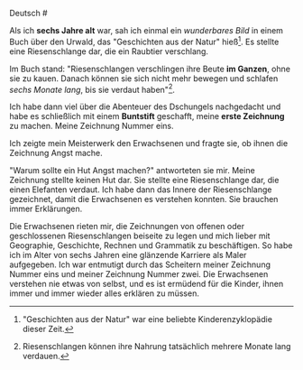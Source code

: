 Deutsch  #

Als ich **sechs Jahre alt** war, sah ich einmal ein *wunderbares Bild* in einem Buch über den Urwald, das "Geschichten aus der Natur" hieß[^7]. Es stellte eine Riesenschlange dar, die ein Raubtier verschlang.

Im Buch stand: "Riesenschlangen verschlingen ihre Beute **im Ganzen**, ohne sie zu kauen. Danach können sie sich nicht mehr bewegen und schlafen *sechs Monate lang*, bis sie verdaut haben"[^8].

Ich habe dann viel über die Abenteuer des Dschungels nachgedacht und habe es schließlich mit einem **Buntstift** geschafft, meine **erste Zeichnung** zu machen. Meine Zeichnung Nummer eins.

[^7]: "Geschichten aus der Natur" war eine beliebte Kinderenzyklopädie dieser Zeit.
[^8]: Riesenschlangen können ihre Nahrung tatsächlich mehrere Monate lang verdauen.

Ich zeigte mein Meisterwerk den Erwachsenen und fragte sie, ob ihnen die Zeichnung Angst mache.

"Warum sollte ein Hut Angst machen?" antworteten sie mir. Meine Zeichnung stellte keinen Hut dar. Sie stellte eine Riesenschlange dar, die einen Elefanten verdaut. Ich habe dann das Innere der Riesenschlange gezeichnet, damit die Erwachsenen es verstehen konnten. Sie brauchen immer Erklärungen.

Die Erwachsenen rieten mir, die Zeichnungen von offenen oder geschlossenen Riesenschlangen beiseite zu legen und mich lieber mit Geographie, Geschichte, Rechnen und Grammatik zu beschäftigen. So habe ich im Alter von sechs Jahren eine glänzende Karriere als Maler aufgegeben. Ich war entmutigt durch das Scheitern meiner Zeichnung Nummer eins und meiner Zeichnung Nummer zwei. Die Erwachsenen verstehen nie etwas von selbst, und es ist ermüdend für die Kinder, ihnen immer und immer wieder alles erklären zu müssen.
